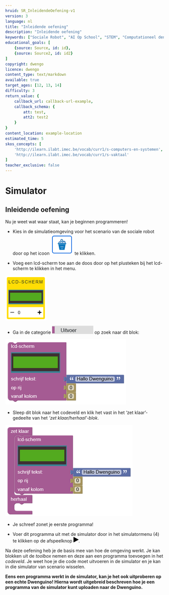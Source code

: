 ```yaml
---
hruid: SR_InleidendeOefening-v1
version: 3
language: nl
title: "Inleidende oefening"
description: "Inleidende oefening"
keywords: ["Sociale Robot", "AI Op School", "STEM", "Computationeel denken", "Grafisch programmeren"]
educational_goals: [
    {source: Source, id: id}, 
    {source: Source2, id: id2}
]
copyright: dwengo
licence: dwengo
content_type: text/markdown
available: true
target_ages: [12, 13, 14]
difficulty: 3
return_value: {
    callback_url: callback-url-example,
    callback_schema: {
        att: test,
        att2: test2
    }
}
content_location: example-location
estimated_time: 5
skos_concepts: [
    'http://ilearn.ilabt.imec.be/vocab/curr1/s-computers-en-systemen', 
    'http://ilearn.ilabt.imec.be/vocab/curr1/s-vaktaal'
]
teacher_exclusive: false
---
```

# Simulator
## Inleidende oefening
Nu je weet wat waar staat, kan je beginnen programmeren!

* Kies in de simulatieomgeving voor het scenario van de sociale robot door op het icoon ![](embed/SRScenario.png "Scenario") te klikken.

* Voeg een lcd-scherm toe aan de doos door op het plusteken bij het lcd-scherm te klikken in het menu.

![](embed/SRLCD.png "lcd-scherm")

* Ga in de categorie ![alt](embed/Uitvoer.png "Afb. Uitvoer") op zoek naar dit blok:  


![alt](embed/LCD-scherm.png "Afb. lcd")


* Sleep dit blok naar het codeveld en klik het vast in het ‘zet klaar’-gedeelte van het *‘zet klaar/herhaal’-blok*.  


![](embed/LCD-schermVast.png "Afb. lcd vast")

* Je schreef zonet je eerste programma!

* Voer dit programma uit met de simulator door in het simulatormenu (4) te klikken op de afspeelknop ![alt](embed/Afb7.png "Afb. Play").

Na deze oefening heb je de basis mee van hoe de omgeving werkt. Je kan blokken uit de *toolbox* nemen en deze aan een programma toevoegen in het *codeveld*. Je weet hoe je die code moet uitvoeren in de simulator en je kan in die simulator van scenario wisselen.

**Eens een programma werkt in de simulator, kan je het ook uitproberen op een echte Dwenguino! Hierna wordt uitgebreid beschreven hoe je een programma van de simulator kunt uploaden naar de Dwenguino.**